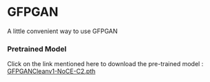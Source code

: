 # GFPGAN
A little convenient way to use GFPGAN

### Pretrained Model
Click on the link mentioned here to download the pre-trained model : [GFPGANCleanv1-NoCE-C2.pth](https://drive.google.com/file/d/1qM-9BVRBrt9SjD4PG0xmc4GKkQce4XEs/view?usp=sharing)
